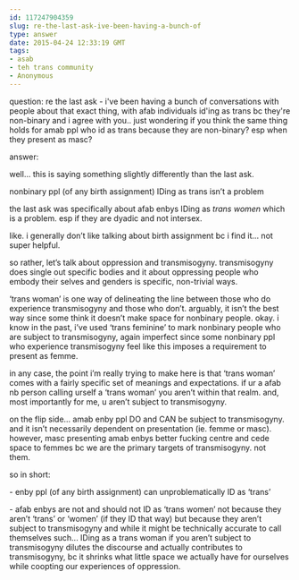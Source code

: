 ```yaml
---
id: 117247904359
slug: re-the-last-ask-ive-been-having-a-bunch-of
type: answer
date: 2015-04-24 12:33:19 GMT
tags:
- asab
- teh trans community
- Anonymous
---
```

question: re the last ask - i've been having a bunch of conversations with people about that exact thing, with afab individuals id'ing as trans bc they're non-binary and i agree with you.. just wondering if you think the same thing holds for amab ppl who id as trans because they are non-binary? esp when they present as masc?

answer: <p>well... this is saying something slightly differently than the last ask.</p><p>nonbinary ppl (of any birth assignment) IDing as trans isn’t a problem</p><p>the last ask was specifically about afab enbys IDing as _trans women_ which is a problem. esp if they are dyadic and not intersex.&nbsp;</p><p>like. i generally don’t like talking about birth assignment bc i find it... not super helpful.</p><p>so rather, let’s talk about oppression and transmisogyny. transmisogyny does single out specific bodies and it about oppressing people who embody their selves and genders is specific, non-trivial ways.&nbsp;</p><p>‘trans woman’ is one way of delineating the line between those who do experience transmisogyny and those who don’t. arguably, it isn’t the best way since some think it doesn’t make space for nonbinary people. okay. i know in the past, i’ve used&nbsp;‘trans feminine’ to mark nonbinary people who are subject to transmisogyny, again imperfect since some nonbinary ppl who experience transmisogyny feel like this imposes a requirement to present as femme.&nbsp;<br></p><p>in any case, the point i’m really trying to make here is that&nbsp;‘trans woman’ comes with a fairly specific set of meanings and expectations. if ur a afab nb person calling urself a&nbsp;‘trans woman’ you aren’t within that realm. and, most importantly for me, u aren’t subject to transmisogyny.&nbsp;</p><p>on the flip side... amab enby ppl DO and CAN be subject to transmisogyny. and it isn’t necessarily dependent on presentation (ie. femme or masc). however, masc presenting amab enbys better fucking centre and cede space to femmes bc we are the primary targets of transmisogyny. not them.&nbsp;</p><p>so in short:</p><p>- enby ppl (of any birth assignment) can unproblematically ID as&nbsp;‘trans’</p><p>- afab enbys are not and should not ID as&nbsp;‘trans women’ not because they aren’t&nbsp;‘trans’ or&nbsp;‘women’ (if they ID that way) but because they aren’t subject to transmisogyny and while it might be technically accurate to call themselves such... IDing as a trans woman if you aren’t subject to transmisogyny dilutes the discourse and actually contributes to transmisogyny, bc it shrinks what little space we actually have for ourselves while coopting our experiences of oppression.</p>
